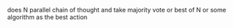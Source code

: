 does N parallel chain of thought and take majority vote or best of N or some algorithm as the best action